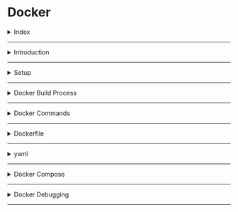 # Docker

<details>
<summary>Index</summary>

## Index

- Introduction
- Setup
- Docker Build Process
- Docker Commands
- Dockerfile
- yaml
- Docker Compose

</details>

---

<details>
<summary>Introduction</summary>

## Introduction

![Docker](./Assets/01-introduction/01-docker.jpg)

- Docker is an open-source platform for developing, shipping, and running applications in containers.
  - developing -> writing Dockerfile & build Docker image
  - shipping -> store Docker Image that can use others
  - Running -> Run the Docker Image in container

* Docker is used to simplify our application deployment process.
* Docker is a containerization software.
* containerization means the process of executing application inside the container is called containerization.
* Containers are lightweight, isolated environments that package applications and their dependencies.
* Docker will take care of required dependencies installation of our application like (install java application dependencies, install python application dependencies, nodejs application dependencies),
  you no need to install application dependencies.
* Docker will download that application dependencies to execute our code.
* To avoid Environmental issues, so we are going for Docker.
* With Docker we can execute our application in any machine,
  we no need to bather about OS (windows / linux / mac), it run same way on every environment.

### Virtualization

- Running one operating system inside another operating system is called Virtualization.

### Containerization

- Packaging application code and dependencies into a single unit is called a container.
- Executing application as a container is called containerization.
- Container is an Virtual machine (linux VM) -> this is separate machine
- Every container is a separate Linux System.
- Every container contains source code, libraries and dependencies.
- ![Containerization](./Assets/01-introduction/02-containerization.jpg)

### Why Docker

- Application Architecture
  ![Application Architecture](./Assets/01-introduction/03-application-architecture.png)
- Docker Architecture
  ![Docker Architecture](./Assets/01-introduction/04-docker-architecture.png)
- Application Environment
- ![Application Environment](./Assets/01-introduction/05-application-environment.png)

### Documentation

[https://docs.docker.com/reference/]

</details>

---

<details>
<summary>Setup</summary>

## Setup

1. Uninstall any previous Docker installations.
2. Enable virtualization on your machine.
   ![Enable Virtualization](./Assets/02-setup/01-enable-virtualization.png)
3. Download and install Docker from Docker Hub. - [https://hub.docker.com/]
   ![Install Docker](./Assets/02-setup/02-docker-install.png)
4. Check Docker Version
   ![Check Docker Version](./Assets/02-setup/03-check-docker-version.png)
5. Enable necessary Windows features for Docker.
   ![Turn on Windows Features](./Assets/02-setup/04-turn-windows-features.png)
6. Start the Docker
   ![Start the Docker](./Assets/02-setup/05-start-docker.png)

</details>

---

<details>
<summary>Docker Build Process</summary>

## Docker Build Process

1. Dockerfile -> It contains instructions to create Docker Image.
2. Docker Image -> It contains code, libraries and dependencies.
3. Docker hub -> A repository to store and share Docker images.

### Basics

- Images: Blueprints for creating containers.
- Containers: Running instances of images.
- Volumes: Storage areas for saving data used by containers.

![Docker Build Process](./Assets/04-docker-build-process/01-docker-build-process.png)

</details>

---

<details>
<summary>Docker Commands</summary>

## Docker Commands

Initially start the Docker then run the docker commands.

### 1. Check available docker images in Local

- `docker images`
- It is used to check all the available docker images.
- image is a package which contains (code + dependencies)

### 2. download docker image from Docker-Hub

- `docker pull <image_name>` or `docker image pull <image_name>`
- It is used to download docker image from docker-hub (docker registry).
- In the docker-hub, you can check your own images and public images.
  - Ex : `docker pull hello-world`
  - ![docker image](./Assets/03-docker-commands/01-docker-image.png)

### create container

- `docker create <image_name>` or `docker create <image_id>`
- It is used to create docker container with random name
- Ex : `docker create hello-world`

- `docker create --name <container_name> <image_name>`
- It is used to create docker container with given container name
- Ex : `docker create --name my-hello-world-one hello-world`
- ![Create container](./Assets/03-docker-commands/02-create-container.png)

### display containers

- `docker ps` - to display all the running containers
- `docker ps -a` - to display running and stopped containers
- ![display containers](./Assets/03-docker-commands/03-display-container.png)

### start the container

- `docker start <container_name>` or `docker start <container_id>` - It is used to start the docker container.
- Ex : `docker start my-hello-world-one`
- ![start container](./Assets/03-docker-commands/04-start-container.png)

### Create & run the Container

- `run` is used to create and run the container at a time.
- `docker run <image_name>` or `docker run <image_id>`
- It is used to create docker container with random name
- Ex : `docker run hello-world`

- `docker run --name <container_name> <image_name>`
- It is used to create docker container with given container name
- Ex : `docker run --name my-hello-world-one hello-world`
- ![Start & Run the Container](./Assets/03-docker-commands/05-create-start-container.png)

### Run the Container in detached mode

- After creating the container my terminal should be available to execute the further commands (container without occupying your terminal), you can use the --detach (or -d ) flag.
- `docker run -d <image_name>`
- It is used to run application in detached mode.
- Ex : `docker run --name my-hello-world-one -d hello-world`

### container logs

- `docker logs <container_name>`
- It is used to see container logs

### stop the container

- `docker stop <container_name>` or `docker stop <container_id>`
- It is used to stop the running container.
- Ex : `docker stop my-hello-world-one`

### delete the container

- `docker rm <container_name>` or `docker rm <container_id>`
- It is used to delete the container
- Ex : `docker rm my-hello-world-one`

### delete the docker image

- first delete container then delete the image
- `docker rmi <image_name>` or `docker rmi <image_id>`
- It is used to delete the docker image
- Ex : `docker rmi hello-world`

### delete stopped containers and un-used images

- `docker system prune -a`
- It is used to delete un-used images + stopped containers

### port mapping

- Makes applications inside containers accessible from your host machine.
- `docker run -p <host_port>:<container_port> <image_name>`
- EX : `docker run -p 8080:8080 hello-world`
- ![Port Mapping](./Assets/03-docker-commands/06-port-mapping.png)

### docker command

- `docker run -d -p 9090:9090 --name my-container-one hello-world`

* `-d` represents detached mode
* `-p` represents port mapping
* `--name` represents name of the container

</details>

---

<details>
<summary>Dockerfile</summary>

## Dockerfile

- ![Dockerfile](./Assets/04-docker-build-process/01-docker-build-process.png)
- ![Dockerfile](./Assets/05-dockerfile/01-dockerfile.png)

- we write some instructions to build Docker image.
- Dockerfile is used to specify dependencies are required for the application.

* **Dockerfile -> Docker Image -> Docker Registry**

### Steps :

1. Dockerfile
2. Docker Image
3. Docker Registry
4. Docker Container

---

### Dockerfile

- It contains instructions to build image.
- we will specify application dependencies here.
- Dockerfile keywords
  - FROM
  - MAINTAINER
  - COPY
  - RUN
  - CMD
  - EXPOSE
  - WORKDIR
  - ENTRYPOINT

### Dockerfile keywords

- FROM : Every dockerfile starts with `FROM` keyword.
  It is used to specify base image required for our application. The software (dependency) is required to run our code.
  Ex : `FROM : node` , `FROM : mysql`, `FROM : python`

- MAINTAINER : It is used to specify author of Dockerfile.
  EX : `MAINTAINER <andepraveen>`

- COPY : It is used to copy the files from host machine to container machine.
  EX : `COPY <src> <des>`
  EX : `COPY target/app.war /user/app/node/webapp.war`

- RUN : It is used to execute instructions while creating docker image.
  EX :`RUN git clone <url>`
  EX :`RUN git clone <url>`

  Note : We can run write multiple RUN instructions in Dockerfile and they will be processed from top to bottom.

- CMD : It is used to execute instructions while creating docker container. Here overriding possible.
  EX : `CMD npm install`

- Note : If we write multiple CMD instructions docker will process only last CMD instruction.

- ENTRYPOINT : - CMD : It is used to execute instructions while creating docker container. Here, overriding not possible.
  EX : `ENTRYPOINT npm install`

- EXPOSE : It is used to specify container port number. It is just readability and documentation purpose.
  EX : `EXPOSE 8080`

- WORKDIR : It is used to specify working directory (path change).
  Ex : `WORKDIR /user/app`

### 1. Dockerfile

- Docker file is used to build an image

* Naming Convention : Dockerfile
* Write Dockerfile

```dockerfile

# sample Dockerfile
FROM node:22-alpine3.19
MAINTAINER <andepraveen>
RUN 'echo run msg - 1'
RUN 'echo run msg - 2'
CMD 'echo cmd msg - 1'
CMD 'echo cmd msg - 2'
```

### 2. Docker Image

- `docker build -t <image_name> . ` -> dot is the current working directory
- Ex : `docker build -t app1 .` - **-t** means tagName
- `docker build -t <image_name> -f <file_name>` - if docker file name is other than Dockerfile
- Ex : `docker build -t app2 -f praveenDockerfile`

### 3. Docker Container

- Run the Container
- `docker run app1`

### 4. Docker Registry

- Create Docker Image - `docker build -t andepraveen/app1 .`
- `docker login` - Login into Your Docker hub Account
- `docker push andepraveen/app1` - it store in the Docker hub
- use tagnames
  - `andepraveen/app:v1`
  - `andepraveen/app:0.0.1`
  - `andepraveen/app:latest`

### Run Docker Application

1. `git clone <repo>`
2. `cd <dir_name>`
3. `docker build -t <docker_image>`
4. `docker images` - check docker image
5. `docker run -d -p 5000:5000 <docker_image>`

</details>

---

<details>
<summary>yaml</summary>

## yaml

- **yaml** stands for **Ain't Markup Language**
- YAML is a human-readable data serialization language that is often used for writing configuration files.
- YAML is a superset of JSON, which means that any valid JSON document is also a valid

### yaml docs

https://docs.ansible.com/ansible/latest/playbook_guide/playbooks.html#working-with-playbooks

### Write yaml file

- fileName.yaml
- yaml uses Indentation
- with indentation we can create object (`key:value`)

</details>

---

<details>
<summary>Docker Compose</summary>

## Docker Compose

- It is used to manage multi container based applications.
- when we are working with microservices based app we will have multiple services. Every service will have its own docker image.
- To work with docker compose we need to create docker-compose.yaml file.

### write docker-compose

- Write Docker Compose file - use yaml
- Run Docker Compose file `docker-compose -f fileName.yaml up`

### Without Docker Compose

- every thing you need to do manually, lot of time consuming.
- we create and run all containers individually.

```Dockerfile
docker run -d -p 8080:8080 --name hotels <image_name>
docker run -d -p 8080:8080 --name flights <image_name>
docker run -d -p 8080:8080 --name trains <image_name>
docker run -d -p 8080:8080 --name cabs <image_name>
```

### Docker Compose

- Docker Compose is used to manage multiple docker containers.

- we can start the multiple containers at a time.
- we can stop the multiple containers at a time.

* `docker-compose up` - it creates multiple containers at a time
* `docker-compose down` - it delete multiple containers at a time

- when we are working with microservices based app we will have multiple services. Every service will have its own docker image.

### create docker-compose

- src -> source code of the project
- pom -> libraries information
- Dockerfile -> Dependencies
- docker-compose -> containers information

* `docker-compose build` These are created the images
* `docker-compose up` It will read docker-compose yaml then it creates containers according to 'docker-compose.yaml'
* `docker-compose up -d` creates containers in the detached mode
* `docker-compose down` stops and removes all containers defined in your docker-compose.yml.

* `docker-compose down && docker-compose build && docker-compose up -d` - run all the commands

### steps to write docker-compose file

1. version
2. services
   1. service_name
      1. depends_on
      2. environment
      3. build
      4. restart
      5. container_name
      6. ports
      7. healthCheck
      8. network
      9. volumes
3. networks
   1. commonNetwork
      - `driver: bridge`
4. volumes
   - db_database

```py
version: "3.8"

services:

  # 01 Database Server
  db: # Defines the 'db' service for MySQL database
    image: mysql:8.0 # Uses the MySQL 8.0 Docker image
    container_name: db
    environment: # Sets environment variables for the database configuration
      - MYSQL_USER=database # username
      - MYSQL_PASSWORD=pass123 # Sets the password for the MySQL user
      - MYSQL_DATABASE=appdb # Specifies the name of the database
      - MYSQL_ROOT_PASSWORD=pass123 # Sets the root password for MySQL
    ports:
      - 3307:3306 # Maps the container's port 3306 to the host's port 3307
    networks:
      - sameNetworkAsMysql # Connects the service to the 'sameNetworkAsMysql' network
    volumes:
      - db_data:/var/lib/mysql

  # 02 Backend Server
  api: # Defines the 'api' service for the backend API
    depends_on:
      - db # Specifies that the 'api' service depends on the 'db' service
    environment:
      - DB_HOST=db
      - DB_USER=database
      - DB_PASSWORD=pass123
      - DB_NAME=appdb
      - DB_PORT=3306
    build: # Builds the backend API using the provided Dockerfile
      context: ./backend # Specifies the build context directory for the backend
      dockerfile: Dockerfile # Specifies the Dockerfile to use for building the backend
    restart: on-failure # Restarts the container if it fails
    container_name: api
    ports:
      - 5000:5000 # Maps the container's port 3000 to the host's port 3000
    healthcheck:
      test: ["CMD", "curl", "-f", "http://localhost:5000/"]  # Adjust your backend health endpoint
      interval: 10s
      retries: 5
    networks:
      - sameNetworkAsMysql # Connects the service to the 'sameNetworkAsMysql' network

  # 03 Frontend Server
  frontend: # Defines the 'frontend' service for the frontend app
    depends_on:
      api: # Specifies that the 'frontend' service depends on the 'api' service
        condition: service_healthy  # Wait until the backend service is healthy
    build: # Builds the frontend app using the provided Dockerfile
      context: ./frontend # Specifies the build context directory for the frontend
    restart: on-failure # Restarts the container if it fails
    container_name: frontend
    ports:
      - 3000:3000 # Maps the container's port 3000 to the host's port 3001
    networks:
      - sameNetworkAsMysql # Connects the service to the 'sameNetworkAsMysql' network

networks:
  sameNetworkAsMysql: # Defines the 'sameNetworkAsMysql' network
    driver: bridge # Specifies the network driver as 'bridge'

volumes:
  db_data:

```

### Execute the docker-compose file

1. kill the running ports that are using in docker-compose
2. docker-compose up --build
</details>

---

<details>
<summary>Docker Debugging</summary>

## Docker Debugging

### Open docker Container shell

- `docker ps` - show running containers
- `docker exec -it <container_name_or_id> /bin/bash`
</details>

---
